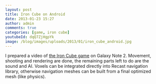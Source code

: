 ```yaml
---
layout: post
title: Iron Cube on Android
date: 2013-01-23 15:27
author: admin
comments: true
categories: [game, iron cube]
youtubeId: dqQ7ZjHgpYk
image: /blog/images/uploads/2013/01/iron_cube_android.jpg
---
```


I prepared a video of <a href="http://www.moddb.com/games/iron-cube">the Iron Cube game</a> on Galaxy Note 2. Movement, shooting and rendering are done, the remaining parts left to do are the sound and AI. Voxels can be integrated directly into Recast navigation library, otherwise navigation meshes can be built from a final optimized mesh (like physics).

